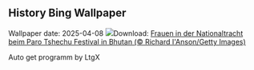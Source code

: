 ## History Bing Wallpaper
Wallpaper date: 2025-04-08
![](https://www.bing.com/th?id=OHR.ParoTsechu_DE-DE2839281679_UHD.jpg&w=1000)Download: [Frauen in der Nationaltracht beim Paro Tshechu Festival in Bhutan (© Richard I'Anson/Getty Images)](https://www.bing.com/th?id=OHR.ParoTsechu_DE-DE2839281679_UHD.jpg)

Auto get programm by LtgX
